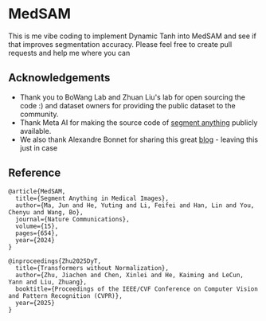# MedSAM
This is me vibe coding to implement Dynamic Tanh into MedSAM and see if that improves segmentation accuracy.
Please feel free to create pull requests and help me where you can


## Acknowledgements
- Thank you to BoWang Lab and Zhuan Liu's lab for open sourcing the code :) and dataset owners for providing the public dataset to the community.
- Thank Meta AI for making the source code of [segment anything](https://github.com/facebookresearch/segment-anything) publicly available.
- We also thank Alexandre Bonnet for sharing this great [blog](https://encord.com/blog/learn-how-to-fine-tune-the-segment-anything-model-sam/) - leaving this just in case


## Reference

```
@article{MedSAM,
  title={Segment Anything in Medical Images},
  author={Ma, Jun and He, Yuting and Li, Feifei and Han, Lin and You, Chenyu and Wang, Bo},
  journal={Nature Communications},
  volume={15},
  pages={654},
  year={2024}
}
```

```
@inproceedings{Zhu2025DyT,
  title={Transformers without Normalization},
  author={Zhu, Jiachen and Chen, Xinlei and He, Kaiming and LeCun, Yann and Liu, Zhuang},
  booktitle={Proceedings of the IEEE/CVF Conference on Computer Vision and Pattern Recognition (CVPR)},
  year={2025}
}
```
